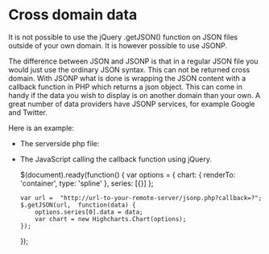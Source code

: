 Cross domain data
=================

It is not possible to use the jQuery .getJSON() function on JSON files outside of your own domain. It is however possible to use JSONP.

The difference between JSON and JSONP is that in a regular JSON file you would just use the ordinary JSON syntax. This can not be returned cross domain. With JSONP what is done is wrapping the JSON content with a callback function in PHP which returns a json object. This can come in handy if the data you wish to display is on another domain than your own. A great number of data providers have JSONP services, for example Google and Twitter.

Here is an example:

*   The serverside php file:

    
    <?php
    header("content-type: application/json"); 
    
    $array = array(7,4,2,8,4,1,9,3,2,16,7,12);
    
    echo $\_GET['callback']. '('. json\_encode($array) . ')';    
    
    ?>
    

*   The JavaScript calling the callback function using jQuery.

    
    $(document).ready(function() {
        var options = {
            chart: {
                renderTo: 'container',
                type: 'spline'
            },
            series: [{}]
        };
        
        var url =  "http://url-to-your-remote-server/jsonp.php?callback=?";
        $.getJSON(url,  function(data) {
            options.series[0].data = data;
            var chart = new Highcharts.Chart(options);
        });
    });